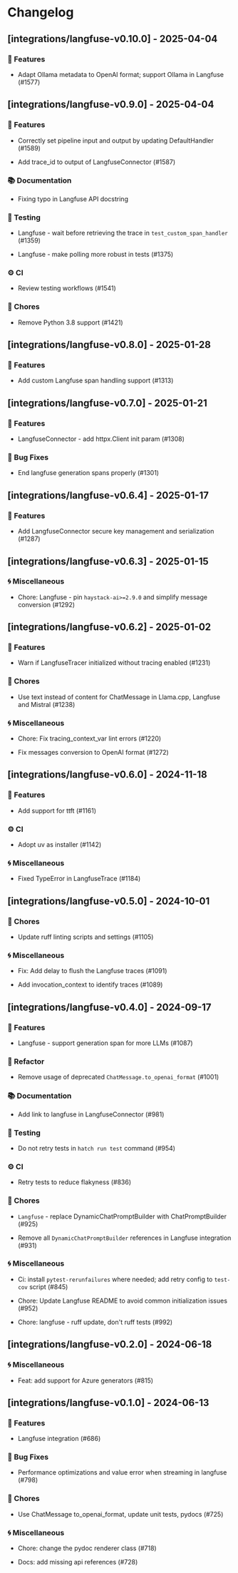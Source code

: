 # Changelog

## [integrations/langfuse-v0.10.0] - 2025-04-04


### 🚀 Features


- Adapt Ollama metadata to OpenAI format; support Ollama in Langfuse (#1577)



## [integrations/langfuse-v0.9.0] - 2025-04-04


### 🚀 Features


- Correctly set pipeline input and output by updating DefaultHandler (#1589)

- Add trace_id to output of LangfuseConnector (#1587)


### 📚 Documentation


- Fixing typo in Langfuse API docstring


### 🧪 Testing


- Langfuse - wait before retrieving the trace in `test_custom_span_handler` (#1359)

- Langfuse - make polling more robust in tests (#1375)


### ⚙️ CI


- Review testing workflows (#1541)


### 🧹 Chores


- Remove Python 3.8 support (#1421)



## [integrations/langfuse-v0.8.0] - 2025-01-28


### 🚀 Features


- Add custom Langfuse span handling support (#1313)



## [integrations/langfuse-v0.7.0] - 2025-01-21


### 🚀 Features


- LangfuseConnector - add httpx.Client init param (#1308)


### 🐛 Bug Fixes


- End langfuse generation spans properly (#1301)



## [integrations/langfuse-v0.6.4] - 2025-01-17


### 🚀 Features


- Add LangfuseConnector secure key management and serialization  (#1287)



## [integrations/langfuse-v0.6.3] - 2025-01-15


### 🌀 Miscellaneous



- Chore: Langfuse - pin `haystack-ai>=2.9.0` and simplify message conversion (#1292)

## [integrations/langfuse-v0.6.2] - 2025-01-02


### 🚀 Features


- Warn if LangfuseTracer initialized without tracing enabled (#1231)


### 🧹 Chores


- Use text instead of content for ChatMessage in Llama.cpp, Langfuse and Mistral (#1238)


### 🌀 Miscellaneous



- Chore: Fix tracing_context_var lint errors (#1220)


- Fix messages conversion to OpenAI format (#1272)

## [integrations/langfuse-v0.6.0] - 2024-11-18


### 🚀 Features


- Add support for ttft (#1161)


### ⚙️ CI


- Adopt uv as installer (#1142)


### 🌀 Miscellaneous



- Fixed TypeError in LangfuseTrace (#1184)

## [integrations/langfuse-v0.5.0] - 2024-10-01


### 🧹 Chores


- Update ruff linting scripts and settings (#1105)


### 🌀 Miscellaneous



- Fix: Add delay to flush the Langfuse traces (#1091)

- Add invocation_context to identify traces (#1089)

## [integrations/langfuse-v0.4.0] - 2024-09-17


### 🚀 Features


- Langfuse - support generation span for more LLMs (#1087)


### 🚜 Refactor


- Remove usage of deprecated `ChatMessage.to_openai_format` (#1001)


### 📚 Documentation


- Add link to langfuse in LangfuseConnector (#981)


### 🧪 Testing


- Do not retry tests in `hatch run test` command (#954)


### ⚙️ CI


- Retry tests to reduce flakyness (#836)


### 🧹 Chores


- `Langfuse` - replace DynamicChatPromptBuilder with ChatPromptBuilder (#925)

- Remove all `DynamicChatPromptBuilder` references in Langfuse integration (#931)


### 🌀 Miscellaneous



- Ci: install `pytest-rerunfailures` where needed; add retry config to `test-cov` script (#845)

- Chore: Update Langfuse README to avoid common initialization issues (#952)

- Chore: langfuse - ruff update, don't ruff tests (#992)


## [integrations/langfuse-v0.2.0] - 2024-06-18


### 🌀 Miscellaneous



- Feat: add support for Azure generators (#815)

## [integrations/langfuse-v0.1.0] - 2024-06-13


### 🚀 Features


- Langfuse integration (#686)


### 🐛 Bug Fixes


- Performance optimizations and value error when streaming in langfuse (#798)


### 🧹 Chores


- Use ChatMessage to_openai_format, update unit tests, pydocs (#725)


### 🌀 Miscellaneous


- Chore: change the pydoc renderer class (#718)

- Docs: add missing api references (#728)

<!-- generated by git-cliff -->
